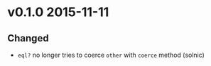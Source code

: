 # v0.1.0 2015-11-11

## Changed

- `eql?` no longer tries to coerce `other` with `coerce` method (solnic)
